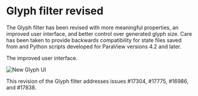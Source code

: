 # Glyph filter revised

The Glyph filter has been revised with more meaningful properties, an improved user interface, and better control over generated glyph size. Care has been taken to provide backwards compatibility for state files saved from and Python scripts developed for ParaView versions 4.2 and later.

The improved user interface.

![New Glyph UI](../img/5.6.0)

This revision of the Glyph filter addresses issues #17304, #17775, #16986, and #17838.
